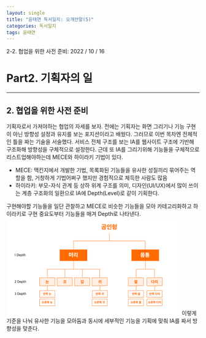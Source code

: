 ```yaml
---
layout: single
title: "윤태연 독서일지: 오개안말(5)"
categories: 독서일지
tags: 윤태연
---
```


2-2. 협업을 위한 사전 준비: 2022 / 10 / 16

# Part2. 기획자의 일

---

## 2. 협업을 위한 사전 준비

기획자로서 가져야하는 협업의 자세를 보자. 전에는 기획자는 화면 그리기나 기능 구현이 아닌 방향성 설정과 유지를 보는 포지션이라고 배웠다. 그러므로 이번 목차엔 전체적인 틀을 짜는 기술을 서술했다. 서비스 전체 구조를 보는 IA를 웹사이트 구조에 기반해 구조화해 방향성을 구체적으로 설정한다. 근데 또 IA를 그리기위해 기능들을 구체적으로 리스트업해야하는데 MECE와 하이라키 기법이 있다.

- MECE: 맥킨지에서 개발한 기법, 목록화된 기능들을 유사한 성질끼리 묶어주는 역할을 함, 거창하게 기법어쩌구 했지만 경험적으로 체득한 사람도 많음
- 하이라키: 부모-자식 관계 등 상하 위계 구조를 의미, 디자인(UI/UX)에서 많이 쓰이는 계층 구조화의 일환으로 IA에 Depth(Level)로 같이 기획한다.

구현해야할 기능들을 일단 관찰하고 MECE로 비슷한 기능들을 모아 카테고리화하고 하이라키로 구현 중요도부터 기능들을 매겨 Depth로 나타낸다.<img src="/_posts/윤태연/images/2022-10-16-Reading-TY.png" width="90%" height="90%" title="제목" alt="아무거나"/>
이렇게 기준을 나눠 유사한 기능을 모아둠과 동시에 세부적인 기능을 기획에 맞춰 IA를 짜서 방향성을 맞춘다.
